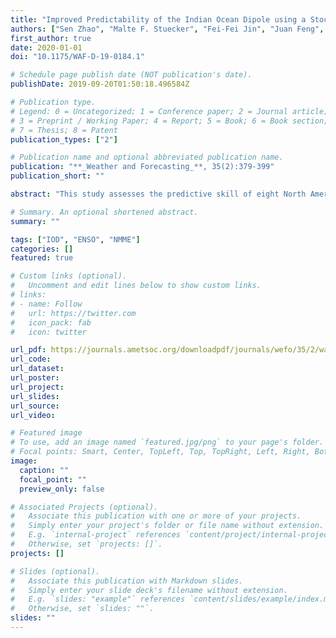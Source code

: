 ```yaml
---
title: "Improved Predictability of the Indian Ocean Dipole using a Stochastic-Dynamical Model compared to the North American Multi-model Ensemble Forecast"
authors: ["Sen Zhao", "Malte F. Stuecker", "Fei-Fei Jin", "Juan Feng", "Hong-Li Ren", "Wenjun Zhang", "Jianping Li"]
first_author: true
date: 2020-01-01
doi: "10.1175/WAF-D-19-0184.1"

# Schedule page publish date (NOT publication's date).
publishDate: 2019-09-20T01:50:18.496584Z

# Publication type.
# Legend: 0 = Uncategorized; 1 = Conference paper; 2 = Journal article;
# 3 = Preprint / Working Paper; 4 = Report; 5 = Book; 6 = Book section;
# 7 = Thesis; 8 = Patent
publication_types: ["2"]

# Publication name and optional abbreviated publication name.
publication: "**_Weather and Forecasting_**, 35(2):379-399"
publication_short: ""

abstract: "This study assesses the predictive skill of eight North American Multimodel Ensemble (NMME) models in predicting the Indian Ocean dipole (IOD). We find that the forecasted ensemble-mean IOD–El Niño–Southern Oscillation (ENSO) relationship deteriorates away from the observed relationship with increasing lead time, which might be one reason that limits the IOD predictive skill in coupled models. We are able to improve the IOD predictive skill using a recently developed stochastic dynamical model (SDM) forced by forecasted ENSO conditions. The results are consistent with the previous result that operational IOD predictability beyond persistence at lead times beyond one season is mostly controlled by ENSO predictability and the signal-to-noise ratio of the Indo-Pacific climate system. The multimodel ensemble (MME) investigated here is found to be of superior skill compared to each individual model at most lead times. Importantly, the skill of the SDM IOD predictions forced with forecasted ENSO conditions were either similar or better than those of the MME IOD forecasts. Moreover, the SDM forced with observed ENSO conditions exhibits significantly higher IOD prediction skill than the MME at longer lead times, suggesting the large potential skill increase that could be achieved by improving operational ENSO forecasts. We find that both cold and warm biases of the predicted Niño-3.4 index may cause false alarms of negative and positive IOD events, respectively, in NMME models. Many false alarms for IOD forecasts at lead times longer than one season in the original forecasts disappear or are significantly reduced in the SDM forced by forecasted ENSO conditions."

# Summary. An optional shortened abstract.
summary: ""

tags: ["IOD", "ENSO", "NMME"]
categories: []
featured: true

# Custom links (optional).
#   Uncomment and edit lines below to show custom links.
# links:
# - name: Follow
#   url: https://twitter.com
#   icon_pack: fab
#   icon: twitter

url_pdf: https://journals.ametsoc.org/downloadpdf/journals/wefo/35/2/waf-d-19-0184.1.xml
url_code:
url_dataset:
url_poster:
url_project:
url_slides:
url_source:
url_video:

# Featured image
# To use, add an image named `featured.jpg/png` to your page's folder. 
# Focal points: Smart, Center, TopLeft, Top, TopRight, Left, Right, BottomLeft, Bottom, BottomRight.
image:
  caption: ""
  focal_point: ""
  preview_only: false

# Associated Projects (optional).
#   Associate this publication with one or more of your projects.
#   Simply enter your project's folder or file name without extension.
#   E.g. `internal-project` references `content/project/internal-project/index.md`.
#   Otherwise, set `projects: []`.
projects: []

# Slides (optional).
#   Associate this publication with Markdown slides.
#   Simply enter your slide deck's filename without extension.
#   E.g. `slides: "example"` references `content/slides/example/index.md`.
#   Otherwise, set `slides: ""`.
slides: ""
---
```


